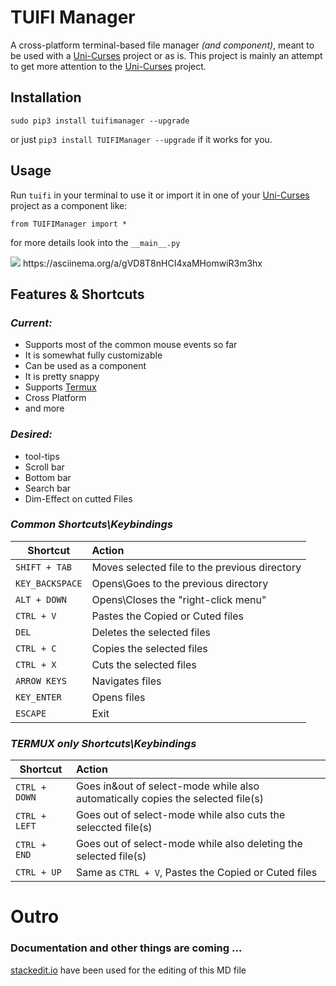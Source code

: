 

# TUIFI Manager
A cross-platform terminal-based file manager *(and component)*, meant to be used with a [Uni-Curses](https://github.com/unicurses/unicurses) project or as is. This project is mainly an attempt to get more attention to the [Uni-Curses](https://github.com/unicurses/unicurses) project.

## Installation
```terminal
sudo pip3 install tuifimanager --upgrade
```
or just `pip3 install TUIFIManager --upgrade` if it works for you.

## Usage
Run `tuifi` in your terminal to use it or import it in one of your [Uni-Curses](https://github.com/unicurses/unicurses) project as a component like:
```
from TUIFIManager import *
```
for more details look into the `__main__.py`

<img src="/Peek.gif">
https://asciinema.org/a/gVD8T8nHCI4xaMHomwiR3m3hx

## Features & Shortcuts  
### *Current:*
* Supports most of the common mouse events so far
* It is somewhat fully customizable
* Can be used as a  component
* It is pretty snappy
* Supports [Termux](https://github.com/termux) 
* Cross Platform 
* and  more

### *Desired:*
* tool-tips
* Scroll bar
* Bottom bar
* Search bar
* Dim-Effect on cutted Files

### *Common Shortcuts\Keybindings*
| Shortcut | Action |
|----|:----|
|`SHIFT + TAB`  | Moves selected file to the previous directory
|`KEY_BACKSPACE`| Opens\Goes to the previous directory|
|`ALT + DOWN`   | Opens\Closes the "right-click menu"|
|`CTRL + V`     | Pastes the Copied or Cuted files|
|`DEL`          | Deletes the selected files
|`CTRL + C`     | Copies the selected files|
|`CTRL + X`     | Cuts the selected files|
|`ARROW KEYS`   | Navigates files|
|`KEY_ENTER`    | Opens files|
|`ESCAPE`       | Exit|

### *TERMUX only Shortcuts\Keybindings*
| Shortcut | Action |
|----|:----|
|`CTRL + DOWN`| Goes in&out of select-mode while also automatically copies the selected file(s)|
|`CTRL + LEFT`| Goes out of select-mode while also cuts the seleccted file(s)|
|`CTRL + END` | Goes out of select-mode while also deleting the selected file(s)|
|`CTRL + UP`  | Same as `CTRL + V`, Pastes the Copied or Cuted files|

# Outro 
### Documentation and other things are coming ...  
[stackedit.io](https://stackedit.io/app) have been used for the editing of this MD file
